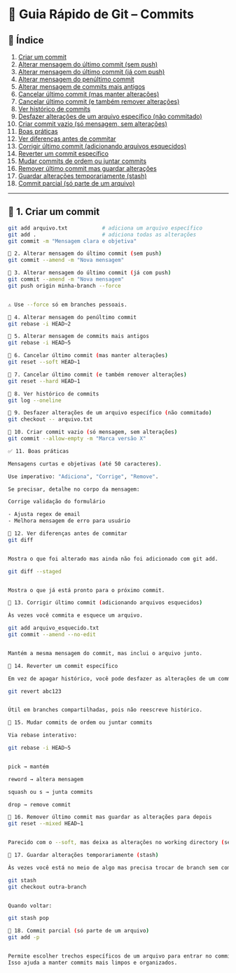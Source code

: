 # 📘 Guia Rápido de Git – Commits

## 📑 Índice

1. [Criar um commit](#-1-criar-um-commit)  
2. [Alterar mensagem do último commit (sem push)](#-2-alterar-mensagem-do-último-commit-sem-push)  
3. [Alterar mensagem do último commit (já com push)](#-3-alterar-mensagem-do-último-commit-já-com-push)  
4. [Alterar mensagem do penúltimo commit](#-4-alterar-mensagem-do-penúltimo-commit)  
5. [Alterar mensagem de commits mais antigos](#-5-alterar-mensagem-de-commits-mais-antigos)  
6. [Cancelar último commit (mas manter alterações)](#-6-cancelar-último-commit-mas-manter-alterações)  
7. [Cancelar último commit (e também remover alterações)](#-7-cancelar-último-commit-e-também-remover-alterações)  
8. [Ver histórico de commits](#-8-ver-histórico-de-commits)  
9. [Desfazer alterações de um arquivo específico (não commitado)](#-9-desfazer-alterações-de-um-arquivo-específico-não-commitado)  
10. [Criar commit vazio (só mensagem, sem alterações)](#-10-criar-commit-vazio-só-mensagem-sem-alterações)  
11. [Boas práticas](#-11-boas-práticas)  
12. [Ver diferenças antes de commitar](#-12-ver-diferenças-antes-de-commitar)  
13. [Corrigir último commit (adicionando arquivos esquecidos)](#-13-corrigir-último-commit-adicionando-arquivos-esquecidos)  
14. [Reverter um commit específico](#-14-reverter-um-commit-específico)  
15. [Mudar commits de ordem ou juntar commits](#-15-mudar-commits-de-ordem-ou-juntar-commits)  
16. [Remover último commit mas guardar alterações](#-16-remover-último-commit-mas-guardar-alterações)  
17. [Guardar alterações temporariamente (stash)](#-17-guardar-alterações-temporariamente-stash)  
18. [Commit parcial (só parte de um arquivo)](#-18-commit-parcial-só-parte-de-um-arquivo)

---

## 🔹 1. Criar um commit

```bash
git add arquivo.txt           # adiciona um arquivo específico
git add .                     # adiciona todas as alterações
git commit -m "Mensagem clara e objetiva"

🔹 2. Alterar mensagem do último commit (sem push)
git commit --amend -m "Nova mensagem"

🔹 3. Alterar mensagem do último commit (já com push)
git commit --amend -m "Nova mensagem"
git push origin minha-branch --force


⚠️ Use --force só em branches pessoais.

🔹 4. Alterar mensagem do penúltimo commit
git rebase -i HEAD~2

🔹 5. Alterar mensagem de commits mais antigos
git rebase -i HEAD~5

🔹 6. Cancelar último commit (mas manter alterações)
git reset --soft HEAD~1

🔹 7. Cancelar último commit (e também remover alterações)
git reset --hard HEAD~1

🔹 8. Ver histórico de commits
git log --oneline

🔹 9. Desfazer alterações de um arquivo específico (não commitado)
git checkout -- arquivo.txt

🔹 10. Criar commit vazio (só mensagem, sem alterações)
git commit --allow-empty -m "Marca versão X"

✅ 11. Boas práticas

Mensagens curtas e objetivas (até 50 caracteres).

Use imperativo: "Adiciona", "Corrige", "Remove".

Se precisar, detalhe no corpo da mensagem:

Corrige validação do formulário

- Ajusta regex de email
- Melhora mensagem de erro para usuário

🔹 12. Ver diferenças antes de commitar
git diff


Mostra o que foi alterado mas ainda não foi adicionado com git add.

git diff --staged


Mostra o que já está pronto para o próximo commit.

🔹 13. Corrigir último commit (adicionando arquivos esquecidos)

Às vezes você commita e esquece um arquivo.

git add arquivo_esquecido.txt
git commit --amend --no-edit


Mantém a mesma mensagem do commit, mas inclui o arquivo junto.

🔹 14. Reverter um commit específico

Em vez de apagar histórico, você pode desfazer as alterações de um commit, criando um novo commit que anula ele:

git revert abc123


Útil em branches compartilhadas, pois não reescreve histórico.

🔹 15. Mudar commits de ordem ou juntar commits

Via rebase interativo:

git rebase -i HEAD~5


pick → mantém

reword → altera mensagem

squash ou s → junta commits

drop → remove commit

🔹 16. Remover último commit mas guardar as alterações para depois
git reset --mixed HEAD~1


Parecido com o --soft, mas deixa as alterações no working directory (sem staged).

🔹 17. Guardar alterações temporariamente (stash)

Às vezes você está no meio de algo mas precisa trocar de branch sem commitar:

git stash
git checkout outra-branch


Quando voltar:

git stash pop

🔹 18. Commit parcial (só parte de um arquivo)
git add -p


Permite escolher trechos específicos de um arquivo para entrar no commit.
Isso ajuda a manter commits mais limpos e organizados.
```
